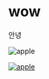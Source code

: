 # wow
안녕

![apple](http://cfile6.uf.tistory.com/image/2620A94154FCE85324C23D)


[![apple](http://cfile6.uf.tistory.com/image/2620A94154FCE85324C23D)](https://youtu.be/vCLHUnylTas)



